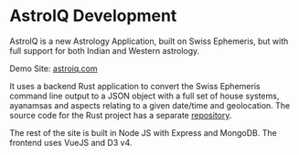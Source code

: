 # AstroIQ Development

AstroIQ is a new Astrology Application, built on Swiss Ephemeris, but with full support for both Indian and Western astrology.

Demo Site: [astroiq.com](http://www.astroiq.com)

It uses a backend Rust application to convert the Swiss Ephemeris command line output to a JSON object with a full set of house systems, ayanamsas and aspects relating to a given date/time and geolocation. The source code for the Rust project has a separate [repository](https://github.com/neilg63/astrojson). 

The rest of the site is built in Node JS with Express and MongoDB. The frontend uses VueJS and D3 v4.